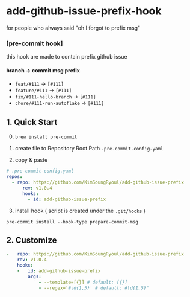 # add-github-issue-prefix-hook

for people who always said "oh I forgot to prefix msg"

### [pre-commit hook] 

this hook are made to contain prefix github issue

#### branch -> commit msg prefix
* `feat/#111`  -> `[#111]`
* `feature/#111`  -> `[#111]`
* `fix/#111-hello-branch` -> `[#111]`
* `chore/#111-run-autoflake` -> `[#111]`


## 1. Quick Start

0. `brew install pre-commit`

1. create file to Repository Root Path `.pre-commit-config.yaml`

2. copy & paste
```yaml
# .pre-commit-config.yaml
repos:
  - repo: https://github.com/KimSoungRyoul/add-github-issue-prefix
      rev: v1.0.4
      hooks:
        - id: add-github-issue-prefix
```

3. install hook ( script is created under the `.git/hooks` )
```
pre-commit install --hook-type prepare-commit-msg
```

## 2. Customize


```yaml
-   repo: https://github.com/KimSoungRyoul/add-github-issue-prefix
    rev: v1.0.4
    hooks:
    -   id: add-github-issue-prefix
        args:
            - --template=[{}] # default: [{}]
            - --regex='#\d{1,5}' # default: #\d{1,5}"

```
